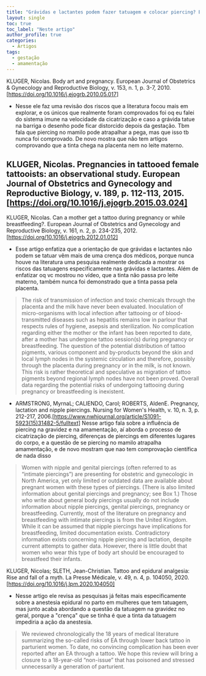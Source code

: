 ```yaml
---
title: "Grávidas e lactantes podem fazer tatuagem e colocar piercing? Explorando um tópico pouco estudado"
layout: single
toc: true
toc_label: "Neste artigo"
author_profile: true
categories:
  - Artigos
tags:
  - gestação
  - amamentação
---
```


KLUGER, Nicolas. Body art and pregnancy. European Journal of Obstetrics & Gynecology and Reproductive Biology, v. 153, n. 1, p. 3-7, 2010. [https://doi.org/10.1016/j.ejogrb.2010.05.017]
- Nesse ele faz uma revisão dos riscos que a literatura focou mais em explorar, e os únicos que realmente foram comprovados foi oq eu falei do sistema imune na velocidade da cicatrização e caso a grávida tatue na barriga o desenho pode ficar distorcido depois da gestação. Tbm fala que piercing no mamilo pode atrapalhar a pega, mas que isso tb nunca foi comprovado. De novo mostra que não tem artigos comprovando que a tinta chega na placenta nem no leite materno.

KLUGER, Nicolas. Pregnancies in tattooed female tattooists: an observational study. European Journal of Obstetrics and Gynecology and Reproductive Biology, v. 189, p. 112-113, 2015. [https://doi.org/10.1016/j.ejogrb.2015.03.024]
- 

KLUGER, Nicolas. Can a mother get a tattoo during pregnancy or while breastfeeding?. European Journal of Obstetrics and Gynecology and Reproductive Biology, v. 161, n. 2, p. 234-235, 2012. [https://doi.org/10.1016/j.ejogrb.2012.01.012]
- Esse artigo enfatiza que a orientação de que grávidas e lactantes não podem se tatuar vêm mais de uma crença dos médicos, porque nunca houve na literatura uma pesquisa realmente dedicada a mostrar os riscos das tatuagens especificamente nas grávidas e lactantes. Além de enfatizar oq vc mostrou no vídeo, que a tinta não passa pro leite materno, também nunca foi demonstrado que a tinta passa pela placenta.

> The risk of transmission of infection and toxic chemicals through the placenta and the milk have never been evaluated. Inoculation of micro-organisms with local infection after tattooing or of blood-transmitted diseases such as hepatitis remains low in parlour that respects rules of hygiene, asepsis and sterilization.
No complication regarding either the mother or the infant has been reported to date, after a mother has undergone tattoo session(s) during pregnancy or breastfeeding.
The question of the potential distribution of tattoo pigments, various component and by-products beyond the skin and local lymph nodes in the systemic circulation and therefore, possibly through the placenta during pregnancy or in the milk, is not known. This risk is rather theoretical and speculative as migration of tattoo pigments beyond regional lymph nodes have not been proved.
Overall data regarding the potential risks of undergoing tattooing during pregnancy or breastfeeding is inexistent.

- ARMSTRONG, MyrnaL; CALIENDO, Carol; ROBERTS, AldenE. Pregnancy, lactation and nipple piercings. Nursing for Women's Health, v. 10, n. 3, p. 212-217, 2006.[https://www.nwhjournal.org/article/S1091-5923(15)31482-5/fulltext]
Nesse artigo fala sobre a influência de piercing na gravidez e na amamentação, aí aborda o processo de cicatrização de piercing, diferenças de piercings em diferentes lugares do corpo, e a questão de se piercing no mamilo atrapalha amamentação, e de novo mostram que nao tem comprovação científica de nada disso 

> Women with nipple and genital piercings (often referred to as “intimate piercings”) are presenting for obstetric and gynecologic in North America, yet only limited or outdated data are available about pregnant women with these types of piercings. (There is also limited information about genital piercings and pregnancy; see Box 1.) Those who write about general body piercings usually do not include information about nipple piercings, genital piercings, pregnancy or breastfeeding. Currently, most of the literature on pregnancy and breastfeeding with intimate piercings is from the United Kingdom.
While it can be assumed that nipple piercings have implications for breastfeeding, limited documentation exists. 
Contradictory information exists concerning nipple piercing and lactation, despite current attempts to gather data. However, there is little doubt that women who wear this type of body art should be encouraged to breastfeed their infants. 

KLUGER, Nicolas; SLETH, Jean-Christian. Tattoo and epidural analgesia: Rise and fall of a myth. La Presse Médicale, v. 49, n. 4, p. 104050, 2020. [https://doi.org/10.1016/j.lpm.2020.104050]
- Nesse artigo ele revisa as pesquisas já feitas mais especificamente sobre a anestesia epidural no parto em mulheres que tem tatuagem, mas junto acaba abordando a questão da tatuagem na gravidez no geral, porque a "crença" que se tinha é que a tinta da tatuagem impediria a ação da anestesia.

> We reviewed chronologically the 18 years of medical literature summarizing the so-called risks of EA through lower back tattoo in parturient women. To date, no convincing complication has been ever reported after an EA through a tattoo. We hope this review will bring a closure to a 18-year-old “non-issue” that has poisoned and stressed unnecessarily a generation of parturient.